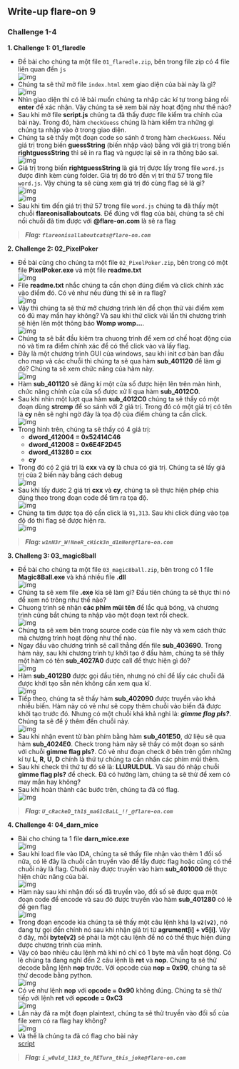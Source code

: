 ## Write-up flare-on 9
### Challenge 1-4
**1. Challenge 1: 01_flaredle**  
* Đề bài cho chúng ta một file `01_flaredle.zip`, bên trong file zip có 4 file liên quan đến `js`  
![img](img/chall1_1.png)  
* Chúng ta sẽ thử mở file `index.html` xem giao diện của bài này là gì?  
![img](img/chall1_2.png)  
* Nhìn giao diện thì có lẽ bài muốn chúng ta nhập các kí tự trong bảng rồi **enter** để xác nhận. Vậy chúng ta sẽ xem bài này hoạt động như thế nào?  
* Sau khi mở file **script.js** chúng ta đã thấy được file kiểm tra chính của bài này. Trong đó, hàm `checkGuess` chúng là hàm kiểm tra những gì chúng ta nhập vào ở trong giao diện.  
* Chúng ta sẽ thấy một đoạn code so sánh ở trong hàm `checkGuess`. Nếu giá trị trong biến **guessString** (biến nhập vào) bằng với giá trị trong biến **rightguessString** thì sẽ in ra flag và ngược lại sẽ in ra thông báo sai.  
![img](img/chall1_3.png)  
* Giá trị trong biến **rightguessString** là giá trị được lấy trong file `word.js` được đính kèm cùng folder. Giá trị đó trỏ đến vị trí thứ 57 trong file `word.js`. Vậy chúng ta sẽ cùng xem giá trị đó cùng flag sẽ là gì?  
![img](img/chall1_4.png)  
![img](img/chall1_5.png)   
* Sau khi tìm đến giá trị thứ 57 trong file `word.js` chúng ta đã thấy một chuỗi **flareonisallaboutcats**. Để đúng với flag của bài, chúng ta sẽ chỉ nối chuỗi đã tìm được với **@flare-on.com** là sẽ ra flag
>***Flag: `flareonisallaboutcats@flare-on.com`***  

**2. Challenge 2: 02_PixelPoker**  
* Đề bài cũng cho chúng ta một file `02_PixelPoker.zip`, bên trong có một file **PixelPoker.exe** và một file **readme.txt**  
![img](img/chall2_1.png)  
* File **readme.txt** nhắc chúng ta cần chọn đúng điểm và click chính xác vào điểm đó. Có vẻ như nếu đúng thì sẽ in ra flag?  
![img](img/chall2_2.png)
* Vậy thì chúng ta sẽ thử mở chương trình lên để chọn thử vài điểm xem có đủ may mắn hay không? Và sau khi thử click vài lần thì chương trình sẽ hiện lên một thông báo **Womp womp...**.  
![img](img/chall2_3.png)  
* Chúng ta sẽ bắt đầu kiêm tra chuong trình để xem cơ chế hoạt động của nó và tìm ra điểm chính xác để có thể click vào và lấy flag.  
* Đây là một chương trình GUI của windows, sau khi init cơ bản ban đầu cho map và các chuỗi thì chúng ta sẽ qua hàm **sub_401120** để làm gì đó? Chúng ta sẽ xem chức năng của hàm này.  
![img](img/chall2_4.png)  
* Hàm **sub_401120** sẽ đăng kí một cửa số được hiện lên trên màn hình, chức năng chính của cửa số được xử lí qua hàm **sub_4012C0**.
* Sau khi nhìn một lượt qua hàm **sub_4012C0** chúng ta sẽ thấy có một đoạn dùng **strcmp** để so sánh với 2 giá trị. Trong đó có một giá trị có tên là **cy** nên sẽ nghi ngờ đây là tọa độ của điểm chúng ta cần click.  
![img](img/chall2_5.png)  
* Trong hình trên, chúng ta sẽ thấy có 4 giá trị: 
  * **dword_412004 = 0x52414C46**  
  * **dword_412008 = 0x6E4F2D45**
  * **dword_413280 = cxx**
  * **cy**
* Trong đó có 2 giá trị là **cxx** và **cy** là chưa có giá trị. Chúng ta sẽ lấy giá trị của 2 biến này bằng cách debug  
![img](img/chall2_6.png)  
* Sau khi lấy được 2 giá trị **cxx** và **cy**, chúng ta sẽ thực hiện phép chia đúng theo trong đoạn code để tìm ra tọa độ.  
![img](img/chall2_7.png)
* Chúng ta tìm được tọa độ cần click là `91,313`. Sau khi click đúng vào tọa độ đó thì flag sẽ được hiện ra.  
![img](img/chall2_8.png)  
>***Flag: `w1nN3r_W!NneR_cHick3n_d1nNer@flare-on.com`***  

**3. Challeng 3: 03_magic8ball**
* Đề bài cho chúng ta một file `03_magic8ball.zip`, bên trong có 1 file **Magic8Ball.exe** và khá nhiều file **.dll**  
![img](img/chall3_1.png)  
* Chúng ta sẽ xem file **.exe** kia sẽ làm gì? Đầu tiên chúng ta sẽ thực thi nó để xem nó trông như thế nào?  
* Chuong trình sẽ nhận **các phím mũi tên** để lắc quả bóng, và chương trình cũng bắt chúng ta nhập vào một đoạn text rồi check.  
![img](img/chall3_2.png)  
* Chúng ta sẽ xem bên trong source code của file này và xem cách thức mà chương trình hoạt động như thế nào.
* Ngay đầu vào chương trình sẽ call thằng đến file **sub_403690**. Trong hàm này, sau khi chương trình tự khởi tạo ở đầu hàm, chúng ta sẽ thấy một hàm có tên **sub_4027A0** được call để thực hiện gì đó?  
![img](img/chall3_3.png)  
* Hàm **sub_4012B0** được gọi đầu tiên, nhưng nó chỉ để lấy các chuỗi đã được khởi tạo sẵn nên không cần xem qua kĩ.  
![img](img/chall3_4.png)  
* Tiếp theo, chúng ta sẽ thấy hàm **sub_402090** được truyền vào khá nhiều biến. Hàm này có vẻ như sẽ copy thêm chuỗi vào biến đã được khởi tạo trước đó. Nhưng có một chuỗi khá khả nghi là: ***gimme flag pls?***. Chúng ta sẽ để ý thêm đến chuỗi này.  
![img](img/chall3_5.png)  
* Sau khi nhận event từ bàn phím bằng hàm **sub_401E50**, dữ liệu sẽ qua hàm **sub_4024E0**. Check trong hàm này sẽ thấy có một đoạn so sánh với chuỗi **gimme flag pls?**. Có vẻ như đoạn check ở bên trên gồm những kí tự **L**, **R**, **U**, **D** chính là thứ tự chúng ta cần nhấn các phím mũi thêm.
* Sau khi check thì thứ tự đó sẽ là: **LLURULDUL**. Và sau đó nhập chuỗi **gimme flag pls?** để check. Đã có hướng làm, chúng ta sẽ thử để xem có may mắn hay không?  
* Sau khi hoàn thành các bước trên, chúng ta đã có flag.  
![img](img/chall3_6.png)  
>***Flag: `U_cRackeD_th1$_maG1cBaLL_!!_@flare-on.com`***  

**4. Challenge 4: 04_darn_mice**  
* Bài cho chúng ta 1 file **darn_mice.exe**  
![img](img/chall4_1.png)  
* Sau khi load file vào IDA, chúng ta sẽ thấy file nhận vào thêm 1 đối số nữa, có lẽ đây là chuỗi cần truyền vào để lấy được flag hoặc cũng có thể chuỗi này là flag. Chuỗi này được truyền vào hàm **sub_401000** để thực hiện chức năng của bài.  
![img](img/chall4_2.png)  
* Hàm này sau khi nhận đối số đã truyền vào, đối số sẽ được qua một đoạn code để encode và sau đó được truyền vào hàm **sub_401280** có lẽ để gen flag  
![img](img/chall4_3.png)  
* Trong đoạn encode kia chúng ta sẽ thấy một câu lệnh khá lạ **`v2(v2)`**, nó đang tự gọi đến chính nó sau khi nhận giá trị từ **agrument[i] + v5[i]**. Vậy ở đây, mỗi **byte(v2)** sẽ phải là một câu lệnh để nó có thể thực hiện đúng được chương trình của mình.  
* Vậy có bao nhiêu câu lệnh mà khi nó chỉ có 1 byte mà vẫn hoạt động. Có lẽ chúng ta đang nghĩ đến 2 câu lệnh là **ret** và **nop**. Chúng ta sẽ thử decode bằng lệnh **nop** trước. Với opcode của **nop = 0x90**, chúng ta sẽ thử decode bằng python.  
![img](img/chall4_4.png)  
* Có vẻ như lệnh **nop** với **opcode = 0x90** không đúng. Chúng ta sẽ thử tiếp với lệnh **ret** với **opcode = 0xC3**  
![img](img/chall4_5.png)  
* Lần này đã ra một đoạn plaintext, chúng ta sẽ thử truyền vào đối số của file xem có ra flag hay không?  
![img](img/chall4_6.png)  
* Và thế là chúng ta đã có flag cho bài này  
[script](script_solve/chall4.py)  
>***Flag: `i_w0uld_l1k3_to_RETurn_this_joke@flare-on.com`***  
